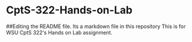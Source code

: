 # CptS-322-Hands-on-Lab

##Editing the README file.
Its a markdown file in this repository 
This is for WSU CptS 322's Hands on Lab assignment.
